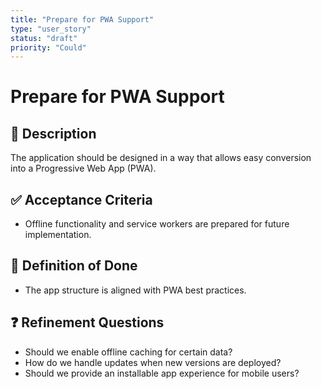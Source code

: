 ```yaml
---
title: "Prepare for PWA Support"
type: "user_story"
status: "draft"
priority: "Could"
---
```


# Prepare for PWA Support

## 📌 Description
The application should be designed in a way that allows easy conversion into a Progressive Web App (PWA).

## ✅ Acceptance Criteria
- Offline functionality and service workers are prepared for future implementation.

## 🎯 Definition of Done
- The app structure is aligned with PWA best practices.

## ❓ Refinement Questions
- Should we enable offline caching for certain data?
- How do we handle updates when new versions are deployed?
- Should we provide an installable app experience for mobile users?
